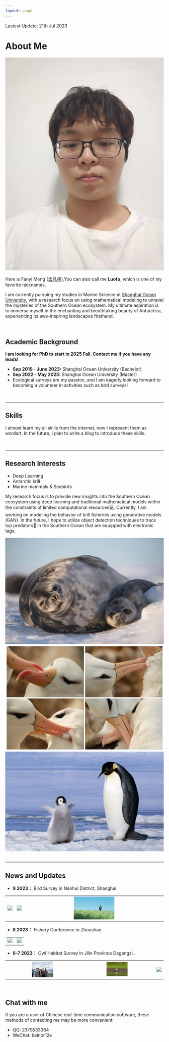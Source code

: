 ```yaml
---
layout: page
---
```


Lastest Update: 21th Jul 2023 &nbsp;

# About Me

<img src="images/luofu.jpg" class="floatpic" >

Here is Fanyi Meng ([孟凡祎](https://yun-tianming.github.io/file/简历.pdf)),You can also call me **Luofu**, which is one of my favorite nicknames.

I am currently pursuing my studies in Marine Science at [Shanghai Ocean University](https://www.shou.edu.cn/), with a research focus on using mathematical modeling to unravel the mysteries of the Southern Ocean ecosystem. My ultimate aspiration is to immerse myself in the enchanting and breathtaking beauty of Antarctica, experiencing its awe-inspiring landscapes firsthand.

<br>

## Academic Background

**I am looking for PhD to start in 2025 Fall. Contact me if you have any leads!**

- **Sep 2019 - June 2023:** Shanghai Ocean University (Bachelor)
- **Sep 2022 - May 2025:** Shanghai Ocean University (Master)
- Ecological surveys are my passion, and I am eagerly looking forward to becoming a volunteer in activities such as bird surveys! 

<br>

---

## Skills
I almost learn my all skills from the internet, now I represent them as wordart. In the future, I plan to write a blog to introduce these skills.

<script src="//cdn.wordart.com/wordart.min.js" async defer></script>

<div  data-wordart-src="//cdn.wordart.com/json/9e5fngrbm0r8" data-wordart-show-attribution></div>

<br>

---

## Research Interests

- Deep Learning
- Antarctic krill
- Marine mammals & Seabirds

My research focus is to provide new insights into the Southern Ocean ecosystem using deep learning and traditional mathematical models within the constraints of limited computational resources💻. Currently, I am working on modeling the behavior of krill fisheries using generative models (GAN). In the future, I hope to utilize object detection techniques to track top predators🐧 in the Southern Ocean that are equipped with electronic tags.
<div class="third">
<img src="/images/seal1.jpg">
<img src="/images/bird.jpg">
<img src="/images/king.jpg">
</div>
<br>

---

## News and Updates


- **9 2023：** Bird Survey in Nanhui District, Shanghai.
<table>
    <tr>
        <td ><center><img width="30%" src="/gallery/news/006.jpg" ></center></td>
        <td ><center><img width="30%" src="/gallery/news/007.jpg" ></center></td>
        <td ><center><img width="30%" src="/gallery/news/008.jpg" ></center></td>
    </tr>
</table>

- **8 2023：** Fishery Conference in Zhoushan.
<table>
    <tr>
        <td ><center><img src="/gallery/news/004.jpg" ></center></td>
        <td ><center><img src="/gallery/news/005.jpg" ></center></td>
    </tr>
</table>

- **6-7 2023：** Owl Habitat Survey in Jilin Province Dagangzi .
<table>
    <tr>
        <td ><center><img width="30%" src="/gallery/news/001.jpg" ></center></td>
        <td ><center><img width="30%" src="/gallery/news/002.jpg" ></center></td>
        <td ><center><img width="30%" src="/gallery/news/003.jpg" ></center></td>
    </tr>
</table>

<br>

## Chat with me 

If you are a user of Chinese real-time communication software, these methods of contacting me may be more convenient:

- QQ: 2379533384
- WeChat: beinor12e